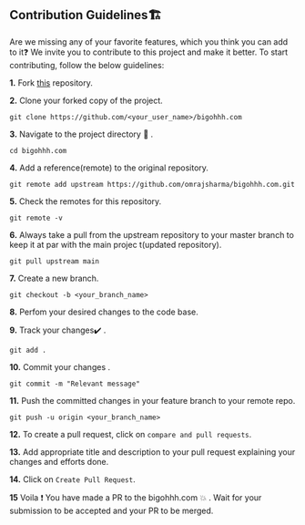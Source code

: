 ## Contribution Guidelines🏗

Are we missing any of your favorite features, which you think you can add to it❓ We invite you to contribute to this project and make it better.
To start contributing, follow the below guidelines:

**1.** Fork [this](https://github.com/omrajsharma/bigohhh.com.git) repository.

**2.** Clone your forked copy of the project.

```
git clone https://github.com/<your_user_name>/bigohhh.com
```

**3.** Navigate to the project directory :file_folder: .

```
cd bigohhh.com
```

**4.** Add a reference(remote) to the original repository.

```
git remote add upstream https://github.com/omrajsharma/bigohhh.com.git
```

**5.** Check the remotes for this repository.

```
git remote -v
```

**6.** Always take a pull from the upstream repository to your master branch to keep it at par with the main projec t(updated repository).

```
git pull upstream main
```

**7.** Create a new branch.

```
git checkout -b <your_branch_name>
```

**8.** Perfom your desired changes to the code base.

**9.** Track your changes:heavy_check_mark: .

```
git add .
```

**10.** Commit your changes .

```
git commit -m "Relevant message"
```

**11.** Push the committed changes in your feature branch to your remote repo.

```
git push -u origin <your_branch_name>
```

**12.** To create a pull request, click on `compare and pull requests`.

**13.** Add appropriate title and description to your pull request explaining your changes and efforts done.

**14.** Click on `Create Pull Request`.

**15** Voila :exclamation: You have made a PR to the bigohhh.com :boom: . Wait for your submission to be accepted and your PR to be merged.
